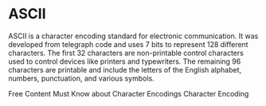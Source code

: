 # ASCII

ASCII is a character encoding standard for electronic communication. It was developed from telegraph code and uses 7 bits to represent 128 different characters. The first 32 characters are non-printable control characters used to control devices like printers and typewriters. The remaining 96 characters are printable and include the letters of the English alphabet, numbers, punctuation, and various symbols.

<ResourceGroupTitle>Free Content</ResourceGroupTitle>
<BadgeLink colorScheme='yellow' badgeText='Read' href='https://www.joelonsoftware.com/2003/10/08/the-absolute-minimum-every-software-developer-absolutely-positively-must-know-about-unicode-and-character-sets-no-excuses/'>Must Know about Character Encodings</BadgeLink>
<BadgeLink colorScheme='yellow' badgeText='Read' href='https://cs.lmu.edu/~ray/notes/charenc/'>Character Encoding</BadgeLink>
